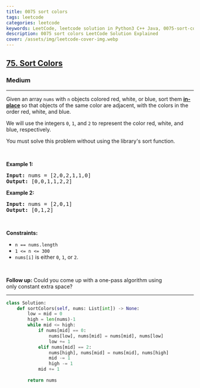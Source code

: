 ```yaml
---
title: 0075 sort colors
tags: leetcode
categories: leetcode
keywords: LeetCode, leetcode solution in Python3 C++ Java, 0075-sort-colors solution
description: 0075 sort colors LeetCode Solution Explained
cover: /assets/img/leetcode-cover-img.webp
---
```





<h2><a href="https://leetcode.com/problems/sort-colors">75. Sort Colors</a></h2><h3>Medium</h3><hr><p>Given an array <code>nums</code> with <code>n</code> objects colored red, white, or blue, sort them <strong><a href="https://en.wikipedia.org/wiki/In-place_algorithm" target="_blank">in-place</a> </strong>so that objects of the same color are adjacent, with the colors in the order red, white, and blue.</p>

<p>We will use the integers <code>0</code>, <code>1</code>, and <code>2</code> to represent the color red, white, and blue, respectively.</p>

<p>You must solve this problem without using the library&#39;s sort function.</p>

<p>&nbsp;</p>
<p><strong class="example">Example 1:</strong></p>

<pre>
<strong>Input:</strong> nums = [2,0,2,1,1,0]
<strong>Output:</strong> [0,0,1,1,2,2]
</pre>

<p><strong class="example">Example 2:</strong></p>

<pre>
<strong>Input:</strong> nums = [2,0,1]
<strong>Output:</strong> [0,1,2]
</pre>

<p>&nbsp;</p>
<p><strong>Constraints:</strong></p>

<ul>
	<li><code>n == nums.length</code></li>
	<li><code>1 &lt;= n &lt;= 300</code></li>
	<li><code>nums[i]</code> is either <code>0</code>, <code>1</code>, or <code>2</code>.</li>
</ul>

<p>&nbsp;</p>
<p><strong>Follow up:</strong>&nbsp;Could you come up with a one-pass algorithm using only&nbsp;constant extra space?</p>


---




```python
class Solution:
    def sortColors(self, nums: List[int]) -> None:
        low = mid = 0
        high = len(nums)-1
        while mid <= high:
            if nums[mid] == 0:
                nums[low], nums[mid] = nums[mid], nums[low]
                low += 1
            elif nums[mid] == 2:
                nums[high], nums[mid] = nums[mid], nums[high]
                mid -= 1
                high -= 1
            mid += 1
        
        return nums

```
